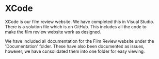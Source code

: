 # XCode



XCode is our film review website. We have completed this in Visual Studio. There is a solution file which is on GitHub. This includes all the code to make the film review website work as designed. 


We have included all documentation for the Film Review website under the 'Documentation' folder. These have also been documented as issues, however, we have consolidated them into one folder for easy viewing. 
